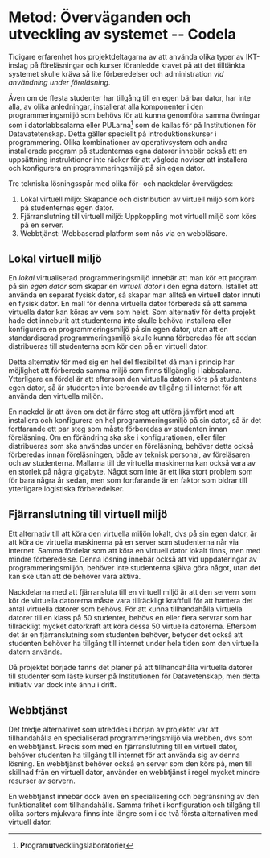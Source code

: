 # Metod: Överväganden och utveckling av systemet -- Codela

Tidigare erfarenhet hos projektdeltagarna av att använda olika typer av IKT-inslag på föreläsningar och kurser föranledde kravet på att det tilltänkta systemet skulle kräva så lite förberedelser och administration *vid användning under föreläsning*.

Även om de flesta studenter har tillgång till en egen bärbar dator, har inte alla, av olika anledningar, installerat alla komponenter i den programmeringsmiljö som behövs för att kunna genomföra samma övningar som i datorlabbsalarna eller PULarna[^pul] som de kallas för på Institutionen för Datavatetenskap. Detta gäller speciellt på introduktionskurser i programmering. Olika kombinationer av operativsystem och andra installerade program på studenternas egna datorer innebär också att *en* uppsättning instruktioner inte räcker för att vägleda noviser att installera och konfigurera en programmeringsmiljö på sin egen dator.

[^pul]: **P**rogram**u**tvecklings**l**aboratorier

Tre tekniska lösningsspår med olika för- och nackdelar övervägdes:

1. Lokal virtuell miljö: Skapande och distribution av virtuell miljö som körs på studenternas egen dator.
2. Fjärranslutning till virtuell miljö: Uppkoppling mot virtuell miljö som körs på en server.
3. Webbtjänst: Webbaserad platform som nås via en webbläsare.


## Lokal virtuell miljö

En *lokal* virtualiserad programmeringsmiljö innebär att man kör ett program på sin *egen dator* som skapar en *virtuell dator* i den egna datorn. Istället att använda en separat fysisk dator, så skapar man alltså en virtuell dator innuti en fysisk dator. En mall för denna virtuella dator förbereds så att samma virtuella dator kan köras av vem som helst. Som alternativ för detta projekt hade det inneburit att studenterna inte skulle behöva installera eller konfigurera en programmeringsmiljö på sin egen dator, utan att en standardiserad programmeringsmiljö skulle kunna förberedas för att sedan distribueras till studenterna som kör den på en virtuell dator.

Detta alternativ för med sig en hel del flexibilitet då man i princip har möjlighet att förbereda samma miljö som finns tillgänglig i labbsalarna. Ytterligare en fördel är att eftersom den virtuella datorn körs på studentens egen dator, så är studenten inte beroende av tillgång till internet för att använda den virtuella miljön.

En nackdel är att även om det är färre steg att utföra jämfört med att installera och konfigurera en hel programmeringsmiljö på sin dator, så är det fortfarande ett par steg som måste förberedas av studenten innan föreläsning. Om en förändring ska ske i konfigurationen, eller filer distribueras som ska användas under en föreläsning, behöver detta också förberedas innan föreläsningen, både av teknisk personal, av föreläsaren och av studenterna. Mallarna till de virtuella maskinerna kan också vara av en storlek på några gigabyte. Något som inte är ett lika stort problem som för bara några år sedan, men som fortfarande är en faktor som bidrar till ytterligare logistiska förberedelser.


## Fjärranslutning till virtuell miljö

Ett alternativ till att köra den virtuella miljön lokalt, dvs på sin egen dator, är att köra de virtuella maskinerna på en server som studenterna når via internet. Samma fördelar som att köra en virtuell dator lokalt finns, men med mindre förberedelse. Denna lösning innebär också att vid uppdateringar av programmeringsmiljön, behöver inte studenterna själva göra något, utan det kan ske utan att de behöver vara aktiva.

Nackdelarna med att fjärransluta till en virtuell miljö är att den servern som kör de virtuella datorerna måste vara tillräckligt kraftfull för att hantera det antal virtuella datorer som behövs. För att kunna tillhandahålla virtuella datorer till en klass på 50 studenter, behövs en eller flera servrar som har tillräckligt mycket datorkraft att köra dessa 50 virtuella datorerna. Eftersom det är en fjärranslutning som studenten behöver, betyder det också att studenten behöver ha tillgång till internet under hela tiden som den virtuella datorn används.

Då projektet började fanns det planer på att tillhandahålla virtuella datorer till studenter som läste kurser på Institutionen för Datavetenskap, men detta initiativ var dock inte ännu i drift.


## Webbtjänst

Det tredje alternativet som utreddes i början av projektet var att tillhandahålla en specialiserad programmeringsmiljö via webben, dvs som en webbtjänst. Precis som med en fjärranslutning till en virtuell dator, behöver studenten ha tillgång till internet för att använda sig av denna lösning. En webbtjänst behöver också en server som den körs på, men till skillnad från en virtuell dator, använder en webbtjänst i regel mycket mindre resurser av servern.

En webbtjänst innebär dock även en specialisering och begränsning av den funktionalitet som tillhandahålls. Samma frihet i konfiguration och tillgång till olika sorters mjukvara finns inte längre som i de två första alternativen med virtuell dator.

